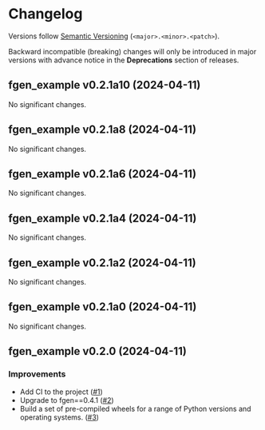 # Changelog

Versions follow [Semantic Versioning](https://semver.org/) (`<major>.<minor>.<patch>`).

Backward incompatible (breaking) changes will only be introduced in major versions
with advance notice in the **Deprecations** section of releases.


<!--
You should *NOT* be adding new changelog entries to this file, this
file is managed by towncrier. See changelog/README.md.

You *may* edit previous changelogs to fix problems like typo corrections or such.
To add a new changelog entry, please see
https://pip.pypa.io/en/latest/development/contributing/#news-entries,
noting that we use the `changelog` directory instead of news, md instead
of rst and use slightly different categories.
-->

<!-- towncrier release notes start -->

## fgen_example v0.2.1a10 (2024-04-11)


No significant changes.


## fgen_example v0.2.1a8 (2024-04-11)


No significant changes.


## fgen_example v0.2.1a6 (2024-04-11)


No significant changes.


## fgen_example v0.2.1a4 (2024-04-11)


No significant changes.


## fgen_example v0.2.1a2 (2024-04-11)


No significant changes.


## fgen_example v0.2.1a0 (2024-04-11)


No significant changes.


## fgen_example v0.2.0 (2024-04-11)


### Improvements

- Add CI to the project ([#1](https://github.com/lewisjared/fgen-example/pulls/1))
- Upgrade to fgen==0.4.1 ([#2](https://github.com/lewisjared/fgen-example/pulls/2))
- Build a set of pre-compiled wheels for a range of Python versions
  and operating systems. ([#3](https://github.com/lewisjared/fgen-example/pulls/3))
